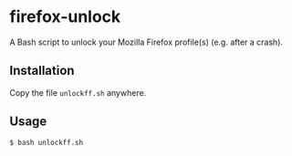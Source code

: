 # firefox-unlock

A Bash script to unlock your Mozilla Firefox profile(s) (e.g. after a crash).

## Installation

Copy the file `unlockff.sh` anywhere.

## Usage

```
$ bash unlockff.sh
```
